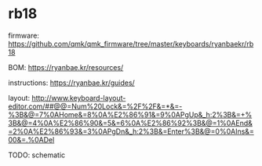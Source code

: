 # rb18

firmware: https://github.com/qmk/qmk_firmware/tree/master/keyboards/ryanbaekr/rb18

BOM: https://ryanbae.kr/resources/

instructions: https://ryanbae.kr/guides/

layout: http://www.keyboard-layout-editor.com/##@@=Num%20Lock&=%2F%2F&=*&=-%3B&@=7%0AHome&=8%0A%E2%86%91&=9%0APgUp&_h:2%3B&=+%3B&@=4%0A%E2%86%90&=5&=6%0A%E2%86%92%3B&@=1%0AEnd&=2%0A%E2%86%93&=3%0APgDn&_h:2%3B&=Enter%3B&@=0%0AIns&=00&=.%0ADel

TODO: schematic